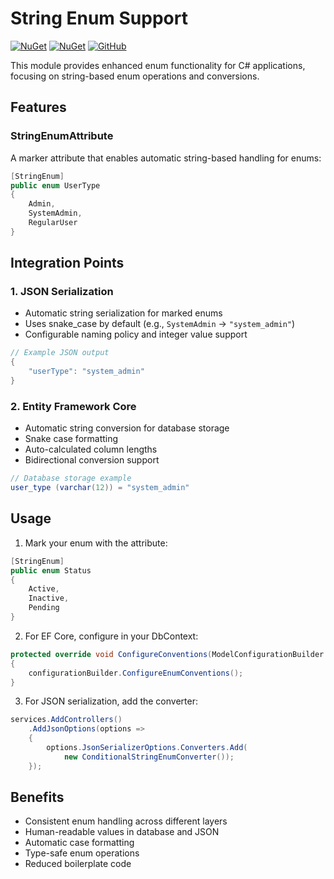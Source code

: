 # String Enum Support

[![NuGet](https://img.shields.io/nuget/v/CSharpEssentials.Enums.svg)](https://www.nuget.org/packages/CSharpEssentials.Enums) [![NuGet](https://img.shields.io/nuget/dt/CSharpEssentials.Enums.svg)](https://www.nuget.org/packages/CSharpEssentials.Enums) [![GitHub](https://img.shields.io/github/stars/senrecep/CSharpEssentials.svg)](https://github.com/senrecep/CSharpEssentials)

This module provides enhanced enum functionality for C# applications, focusing on string-based enum operations and conversions.

## Features

### StringEnumAttribute

A marker attribute that enables automatic string-based handling for enums:

```csharp
[StringEnum]
public enum UserType
{
    Admin,
    SystemAdmin,
    RegularUser
}
```

## Integration Points

### 1. JSON Serialization

- Automatic string serialization for marked enums
- Uses snake_case by default (e.g., `SystemAdmin` → `"system_admin"`)
- Configurable naming policy and integer value support

```csharp
// Example JSON output
{
    "userType": "system_admin"
}
```

### 2. Entity Framework Core

- Automatic string conversion for database storage
- Snake case formatting
- Auto-calculated column lengths
- Bidirectional conversion support

```csharp
// Database storage example
user_type (varchar(12)) = "system_admin"
```

## Usage

1. Mark your enum with the attribute:

```csharp
[StringEnum]
public enum Status
{
    Active,
    Inactive,
    Pending
}
```

2. For EF Core, configure in your DbContext:

```csharp
protected override void ConfigureConventions(ModelConfigurationBuilder configurationBuilder)
{
    configurationBuilder.ConfigureEnumConventions();
}
```

3. For JSON serialization, add the converter:

```csharp
services.AddControllers()
    .AddJsonOptions(options =>
    {
        options.JsonSerializerOptions.Converters.Add(
            new ConditionalStringEnumConverter());
    });
```

## Benefits

- Consistent enum handling across different layers
- Human-readable values in database and JSON
- Automatic case formatting
- Type-safe enum operations
- Reduced boilerplate code
